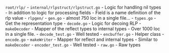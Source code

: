`root/rlp/`
    - `internal/rlpstruct/rlpstruct.go`
        - Logic for handling nil types
        - In addition to logic for processing fields
        - Field is a name definition of the rlp value
    - `rlpgen/`
    - `gen.go` 
        - almost 750 loc in a single file...
    - `types.go`
        - Get the representation type
    - `decode.go`
      - Logic for decoing RLP
      - `makeDecoder`
          - Mapper of the reflect types to internal types
      - Over 1000 loc in a single file.
    - `decode_test.go`
      - Well tested
    - `encbuffer.go`
      - Helper class 
    - `encode.go`
      - `makeWriter`
        - Mapper for reflect and internal types
          - Similar to `makeDecoder`
    - `encoder_test.go` 
      - Well tested
    - `raw.go`
      - Raw types

